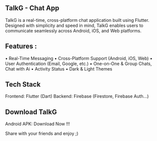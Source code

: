 ## TalkG - Chat App
TalkG is a real-time, cross-platform chat application built using Flutter. Designed with simplicity and speed in mind, TalkG enables users to communicate seamlessly across Android, iOS, and Web platforms.

## Features :
• Real-Time Messaging
• Cross-Platform Support (Android, iOS, Web)
• User Authentication (Email, Google, etc.)
• One-on-One & Group Chats, Chat with Ai
• Activity Status
• Dark & Light Themes

## Tech Stack
Frontend: Flutter (Dart)
Backend: Firebase (Firestore, Firebase Auth...)

## Download TalkG
Android APK: Download Now !!! 



Share with your friends and enjoy ;)
